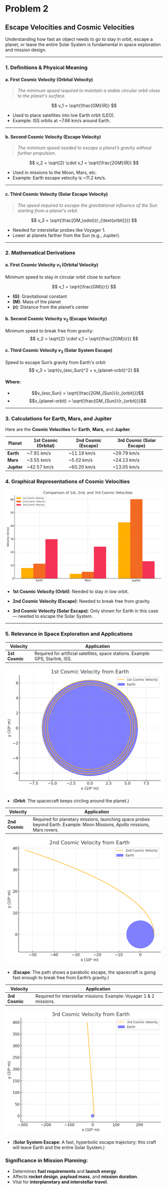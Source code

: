 # Problem 2
##  **Escape Velocities and Cosmic Velocities**

Understanding how fast an object needs to go to stay in orbit, escape a planet, or leave the entire Solar System is fundamental in space exploration and mission design.

---

###  1. Definitions & Physical Meaning

####  **a. First Cosmic Velocity (Orbital Velocity)**  
> *The minimum speed required to maintain a stable circular orbit close to the planet's surface.*

$$
v_1 = \sqrt{\frac{GM}{R}}
$$

- Used to place satellites into low Earth orbit (LEO).
- Example: ISS orbits at ~7.66 km/s around Earth.

---

####  **b. Second Cosmic Velocity (Escape Velocity)**  
> *The minimum speed needed to escape a planet’s gravity without further propulsion.*

$$
v_2 = \sqrt{2} \cdot v_1 = \sqrt{\frac{2GM}{R}}
$$

- Used in missions to the Moon, Mars, etc.
- Example: Earth escape velocity is ~11.2 km/s.

---

####  **c. Third Cosmic Velocity (Solar Escape Velocity)**  
> *The speed required to escape the gravitational influence of the Sun starting from a planet's orbit.*

$$
v_3 = \sqrt{\frac{GM_\odot}{r_{\text{orbit}}}}
$$

- Needed for interstellar probes like Voyager 1.
- Lower at planets farther from the Sun (e.g., Jupiter).

---

### 2.  Mathematical Derivations

#### a. First Cosmic Velocity $v_1$ (Orbital Velocity)
Minimum speed to stay in circular orbit close to surface:

$$
v_1 = \sqrt{\frac{GM}{r}}
$$

- **\(G\)**: Gravitational constant
- **\(M\)**: Mass of the planet
- **\(r\)**: Distance from the planet’s center

#### b. Second Cosmic Velocity $v_2$ (Escape Velocity)
Minimum speed to break free from gravity:
$$
v_2 = \sqrt{2} \cdot v_1 = \sqrt{\frac{2GM}{r}}
$$

#### c. Third Cosmic Velocity  $v_3$ (Solar System Escape)
Speed to escape Sun’s gravity from Earth's orbit:
$$
v_3 = \sqrt{v_{esc,Sun}^2 + v_{planet-orbit}^2}
$$
#### Where:
- $$v_{esc,Sun} = \sqrt{\frac{2GM_{Sun}}{r_{orbit}}}$$
- $$v_{planet-orbit} = \sqrt{\frac{GM_{Sun}}{r_{orbit}}}$$

---

### **3. Calculations for Earth, Mars, and Jupiter**

Here are the **Cosmic Velocities** for **Earth**, **Mars**, and **Jupiter**.



| Planet   | 1st Cosmic (Orbital) | 2nd Cosmic (Escape) | 3rd Cosmic (Solar Escape) |
|----------|----------------------|----------------------|----------------------------|
| **Earth**   | ~7.91 km/s               | ~11.19 km/s               | ~29.79 km/s                      |
| **Mars**    | ~3.55 km/s               | ~5.02 km/s                | ~24.13 km/s                   |
| **Jupiter** | ~42.57 km/s              | ~60.20 km/s               |  ~13.05 km/s                   |



### 4. **Graphical Representations of Cosmic Velocities**

![alt text](<Comparison Of 1st, 2nd, And 3rd Cosmic Velocities.png>)

- **1st Cosmic Velocity (Orbit)**: Needed to stay in low orbit.

- **2nd Cosmic Velocity (Escape)**: Needed to break free from gravity.

- **3rd Cosmic Velocity (Solar Escape)**: Only shown for Earth in this case — needed to escape the Solar System.

---

###  **5. Relevance in Space Exploration and Applications**


| Velocity | Application |
|----------|-------------|
| **1st Cosmic** | Required for artificial satellites, space stations. Example: GPS, Starlink, ISS.|

![alt text](<1st Cosmic Velocity From Earth.png>)

- (**Orbit**: The spacecraft keeps circling around the planet.)

| Velocity | Application |
|----------|-------------|
| **2nd Cosmic** | Required for planetary missions, launching space probes beyond Earth.  Example: Moon Missions, Apollo missions, Mars rovers. |

![alt text](<2nd Cosmic Velocity From Earth.png>)

- (**Escape**: The path shows a parabolic escape, the spacecraft is going fast enough to break free from Earth’s gravity.)

| Velocity | Application |
|----------|-------------|
| **3rd Cosmic** | Required for interstellar missions. Example: Voyager 1 & 2 missions. |

![alt text](<3rd Cosmic Velocity From Earth.png>)

- (**Solar System Escape**: A fast, hyperbolic escape trajectory; this craft will leave Earth and the entire Solar System.)


### **Significance in Mission Planning**:
- Determines **fuel requirements** and **launch energy**.
- Affects **rocket design**, **payload mass**, and **mission duration**.
- Vital for **interplanetary and interstellar travel**.



